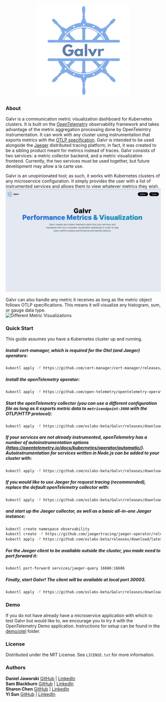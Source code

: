 <div align="center">
  <img src="./public/Galvr.png" alt="Galvr" width="300px"/>
</div>

### About

Galvr is a communication metric visualization dashboard for Kubernetes clusters. It is built on the [OpenTelemetry](https://opentelemetry.io/docs/what-is-opentelemetry/) observability framework and takes advantage of the metric aggregation processing done by OpenTelemtry instrumentation. It can work with any cluster using instrumentation that exports metrics with the [OTLP specification](https://opentelemetry.io/docs/specs/otlp/). Galvr is intended to be used alongside the [Jaeger](https://www.jaegertracing.io/) distributed tracing platform; in fact, it was created to be a sibling product meant for metrics instead of traces. Galvr consists of two services: a metric collector backend, and a metric visualization frontend. Currently, the two services must be used together, but future development may allow a la carte use.

Galvr is an unopinionated tool; as such, it works with Kubernetes clusters of any microservice configuration. It simply provides the user with a list of instrumented services and allows them to view whatever metrics they wish.
<img src="./public/Searching-and-Filtering.gif" alt="Choosing a Service"/>

Galvr can also handle any metric it receives as long as the metric object follows OTLP specifications. This means it will visualize any histogram, sum, or gauge data type.  
<img src="./public/Different-Metrics.gif" alt="Different Metric Visualizations"/>

### Quick Start

This guide assumes you have a Kubernetes cluster up and running.

##### Install cert-manager, which is required for the Otel (and Jaeger) operators:

```sh
kubectl apply -f https://github.com/cert-manager/cert-manager/releases/download/v1.11.0/cert-manager.yaml
```

##### Install the openTelemetry operator:

```sh
kubectl apply -f https://github.com/open-telemetry/opentelemetry-operator/releases/latest/download/opentelemetry-operator.yaml
```

##### Start the openTelemetry collector (you can use a different configuration file as long as it exports metric data to `metricendpoint:3000` with the OTLP/HTTP protocol):

```sh
kubectl apply -f https://github.com/oslabs-beta/Galvr/releases/download/latest/otelCol.yaml
```

##### If your services are not already instrumented, openTelemetry has a number of autoinstrumentation options (https://opentelemetry.io/docs/kubernetes/operator/automatic/). Autoinstrumentation for services written in Node.js can be added to your cluster with:

```sh
kubectl apply -f https://github.com/oslabs-beta/Galvr/releases/download/latest/otelNode.yaml
```

##### If you would like to use Jaeger for request tracing (recommended), replace the default openTelemetry collector with:

```sh
kubectl apply -f https://github.com/oslabs-beta/Galvr/releases/download/latest/otelCol-jaeger.yaml
```

##### and start up the Jaeger collector, as well as a basic all-in-one Jaeger instance:

```sh
kubectl create namespace observability
kubectl create -f https://github.com/jaegertracing/jaeger-operator/releases/download/v1.45.0/jaeger-operator.yaml -n observability
kubectl apply -f https://github.com/oslabs-beta/releases/download/latest/jaeger.yaml
```

##### For the Jaeger client to be available outside the cluster, you made need to port forward it:

```sh
kubectl port-forward services/jaeger-query 16686:16686
```

##### Finally, start Galvr! The client will be available at local port 30003.

```sh
kubectl apply -f https://github.com/oslabs-beta/Galvr/releases/download/latest/galvr.yml
```

### Demo

If you do not have already have a microservice application with which to test Galvr but would like to, we encourage you to try it with the OpenTelemetry Demo application. Instructions for setup can be found in the [demo/otel](./demo/otel/README.md) folder.

### License

Distributed under the MIT License. See `LICENSE.txt` for more information.

### Authors

**Daniel Jaworski** [GitHub](https://github.com/Djaworski1) | [LinkedIn](https://www.linkedin.com/in/jaworskidaniel/)  
**Sam Blackburn** [GitHub](https://github.com/samrblackburn) | [LinkedIn](https://www.linkedin.com/in/samrblackburn/)  
**Sharon Chen** [GitHub](https://github.com/sc1272) | [LinkedIn](https://www.linkedin.com/in/sharonjchen/)  
**Yi Sun** [GitHub](https://github.com/YiSun88) | [LinkedIn](https://www.linkedin.com/in/yi-sun-swe/)
